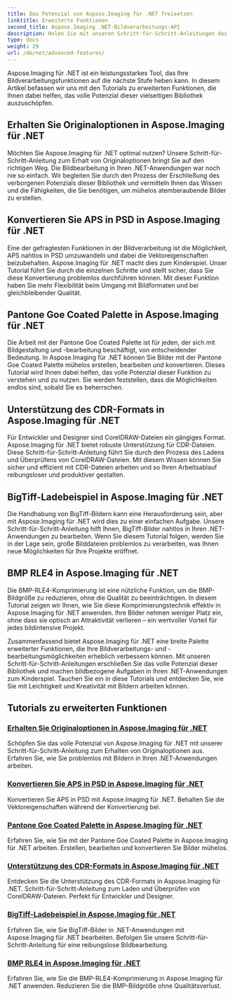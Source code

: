 ```yaml
---
title: Das Potenzial von Aspose.Imaging für .NET freisetzen
linktitle: Erweiterte Funktionen
second_title: Aspose.Imaging .NET-Bildverarbeitungs-API
description: Holen Sie mit unseren Schritt-für-Schritt-Anleitungen das Beste aus Aspose.Imaging für .NET heraus. Erfahren Sie, wie Sie originelle Optionen freischalten und mühelos mit Bildern arbeiten können.
type: docs
weight: 29
url: /de/net/advanced-features/
---
```


Aspose.Imaging für .NET ist ein leistungsstarkes Tool, das Ihre Bildverarbeitungsfunktionen auf die nächste Stufe heben kann. In diesem Artikel befassen wir uns mit den Tutorials zu erweiterten Funktionen, die Ihnen dabei helfen, das volle Potenzial dieser vielseitigen Bibliothek auszuschöpfen.

## Erhalten Sie Originaloptionen in Aspose.Imaging für .NET

Möchten Sie Aspose.Imaging für .NET optimal nutzen? Unsere Schritt-für-Schritt-Anleitung zum Erhalt von Originaloptionen bringt Sie auf den richtigen Weg. Die Bildbearbeitung in Ihren .NET-Anwendungen war noch nie so einfach. Wir begleiten Sie durch den Prozess der Erschließung des verborgenen Potenzials dieser Bibliothek und vermitteln Ihnen das Wissen und die Fähigkeiten, die Sie benötigen, um mühelos atemberaubende Bilder zu erstellen.

## Konvertieren Sie APS in PSD in Aspose.Imaging für .NET

Eine der gefragtesten Funktionen in der Bildverarbeitung ist die Möglichkeit, APS nahtlos in PSD umzuwandeln und dabei die Vektoreigenschaften beizubehalten. Aspose.Imaging für .NET macht dies zum Kinderspiel. Unser Tutorial führt Sie durch die einzelnen Schritte und stellt sicher, dass Sie diese Konvertierung problemlos durchführen können. Mit dieser Funktion haben Sie mehr Flexibilität beim Umgang mit Bildformaten und bei gleichbleibender Qualität.

## Pantone Goe Coated Palette in Aspose.Imaging für .NET

Die Arbeit mit der Pantone Goe Coated Palette ist für jeden, der sich mit Bildgestaltung und -bearbeitung beschäftigt, von entscheidender Bedeutung. In Aspose.Imaging für .NET können Sie Bilder mit der Pantone Goe Coated Palette mühelos erstellen, bearbeiten und konvertieren. Dieses Tutorial wird Ihnen dabei helfen, das volle Potenzial dieser Funktion zu verstehen und zu nutzen. Sie werden feststellen, dass die Möglichkeiten endlos sind, sobald Sie es beherrschen.

## Unterstützung des CDR-Formats in Aspose.Imaging für .NET

Für Entwickler und Designer sind CorelDRAW-Dateien ein gängiges Format. Aspose.Imaging für .NET bietet robuste Unterstützung für CDR-Dateien. Diese Schritt-für-Schritt-Anleitung führt Sie durch den Prozess des Ladens und Überprüfens von CorelDRAW-Dateien. Mit diesem Wissen können Sie sicher und effizient mit CDR-Dateien arbeiten und so Ihren Arbeitsablauf reibungsloser und produktiver gestalten.

## BigTiff-Ladebeispiel in Aspose.Imaging für .NET

Die Handhabung von BigTiff-Bildern kann eine Herausforderung sein, aber mit Aspose.Imaging für .NET wird dies zu einer einfachen Aufgabe. Unsere Schritt-für-Schritt-Anleitung hilft Ihnen, BigTiff-Bilder nahtlos in Ihren .NET-Anwendungen zu bearbeiten. Wenn Sie diesem Tutorial folgen, werden Sie in der Lage sein, große Bilddateien problemlos zu verarbeiten, was Ihnen neue Möglichkeiten für Ihre Projekte eröffnet.

## BMP RLE4 in Aspose.Imaging für .NET

Die BMP-RLE4-Komprimierung ist eine nützliche Funktion, um die BMP-Bildgröße zu reduzieren, ohne die Qualität zu beeinträchtigen. In diesem Tutorial zeigen wir Ihnen, wie Sie diese Komprimierungstechnik effektiv in Aspose.Imaging für .NET anwenden. Ihre Bilder nehmen weniger Platz ein, ohne dass sie optisch an Attraktivität verlieren – ein wertvoller Vorteil für jedes bildintensive Projekt.

Zusammenfassend bietet Aspose.Imaging für .NET eine breite Palette erweiterter Funktionen, die Ihre Bildverarbeitungs- und -bearbeitungsmöglichkeiten erheblich verbessern können. Mit unseren Schritt-für-Schritt-Anleitungen erschließen Sie das volle Potenzial dieser Bibliothek und machen bildbezogene Aufgaben in Ihren .NET-Anwendungen zum Kinderspiel. Tauchen Sie ein in diese Tutorials und entdecken Sie, wie Sie mit Leichtigkeit und Kreativität mit Bildern arbeiten können.
## Tutorials zu erweiterten Funktionen
### [Erhalten Sie Originaloptionen in Aspose.Imaging für .NET](./get-original-options/)
Schöpfen Sie das volle Potenzial von Aspose.Imaging für .NET mit unserer Schritt-für-Schritt-Anleitung zum Erhalten von Originaloptionen aus. Erfahren Sie, wie Sie problemlos mit Bildern in Ihren .NET-Anwendungen arbeiten.
### [Konvertieren Sie APS in PSD in Aspose.Imaging für .NET](./convert-aps-to-psd/)
Konvertieren Sie APS in PSD mit Aspose.Imaging für .NET. Behalten Sie die Vektoreigenschaften während der Konvertierung bei.
### [Pantone Goe Coated Palette in Aspose.Imaging für .NET](./pantone-goe-coated-palette/)
Erfahren Sie, wie Sie mit der Pantone Goe Coated Palette in Aspose.Imaging für .NET arbeiten. Erstellen, bearbeiten und konvertieren Sie Bilder mühelos.
### [Unterstützung des CDR-Formats in Aspose.Imaging für .NET](./support-of-cdr-format/)
Entdecken Sie die Unterstützung des CDR-Formats in Aspose.Imaging für .NET. Schritt-für-Schritt-Anleitung zum Laden und Überprüfen von CorelDRAW-Dateien. Perfekt für Entwickler und Designer.
### [BigTiff-Ladebeispiel in Aspose.Imaging für .NET](./bigtiff-load-example/)
Erfahren Sie, wie Sie BigTiff-Bilder in .NET-Anwendungen mit Aspose.Imaging für .NET bearbeiten. Befolgen Sie unsere Schritt-für-Schritt-Anleitung für eine reibungslose Bildbearbeitung.
### [BMP RLE4 in Aspose.Imaging für .NET](./bmp-rle4/)
Erfahren Sie, wie Sie die BMP-RLE4-Komprimierung in Aspose.Imaging für .NET anwenden. Reduzieren Sie die BMP-Bildgröße ohne Qualitätsverlust.